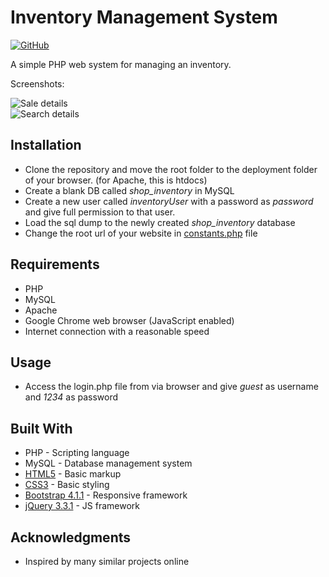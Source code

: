 # Inventory Management System

[![GitHub](https://img.shields.io/github/license/kryptonb/inventory-management-system.svg?style=popout)](https://choosealicense.com/licenses/mit/)

A simple PHP web system for managing an inventory.  
  
Screenshots:   
 
![Sale details](https://github.com/KryptonB/inventory-management-system/blob/master/screenshots/sale.PNG)  
![Search details](https://github.com/KryptonB/inventory-management-system/blob/master/screenshots/search.PNG)  

## Installation
* Clone the repository and move the root folder to the deployment folder of your browser. (for Apache, this is htdocs)
* Create a blank DB called *shop_inventory* in MySQL
* Create a new user called _inventoryUser_ with a password as _password_ and give full permission to that user.
* Load the sql dump to the newly created _shop_inventory_ database
* Change the root url of your website in [constants.php](inc/config/constants.php) file

## Requirements
* PHP
* MySQL
* Apache
* Google Chrome web browser (JavaScript enabled)
* Internet connection with a reasonable speed

## Usage
* Access the login.php file from via browser and give _guest_ as username and _1234_ as password

## Built With
* PHP - Scripting language
* MySQL - Database management system
* [HTML5](https://en.wikipedia.org/wiki/HTML5) - Basic markup
* [CSS3](https://en.wikipedia.org/wiki/Cascading_Style_Sheets) - Basic styling
* [Bootstrap 4.1.1](https://getbootstrap.com/) - Responsive framework
* [jQuery 3.3.1](https://jquery.com/) - JS framework

## Acknowledgments
* Inspired by many similar projects online
